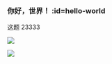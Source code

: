 ### 你好，世界！ :id=hello-world

这题 23333

![](https://gimg3.baidu.com/search/src=http%3A%2F%2Fpics6.baidu.com%2Ffeed%2Fae51f3deb48f8c543565a4756bea60ffe1fe7f07.jpeg%3Ftoken%3D74219a51f9a18499b91c2a877e82dccf&refer=http%3A%2F%2Fwww.baidu.com&app=2021&size=f360,240&n=0&g=0n&q=75&fmt=auto?sec=1652202000&t=a92a8b991a584b65bbad87481a7947f5)

![](https://gimg3.baidu.com/search/src=http%3A%2F%2Fpics6.baidu.com%2Ffeed%2Fae51f3deb48f8c543565a4756bea60ffe1fe7f07.jpeg%3Ftoken%3D74219a51f9a18499b91c2a877e82dccf&refer=http%3A%2F%2Fwww.baidu.com&app=2021&size=f360,240&n=0&g=0n&q=75&fmt=auto?sec=1652202000&t=a92a8b991a584b65bbad87481a7947f5)

<button-counter></button-counter>
